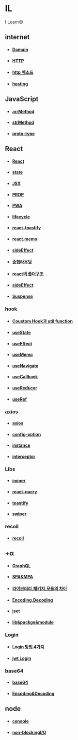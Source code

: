 # IL
I Learn😊
## internet
+ #### [Domain](https://github.com/mini-aron/IL/blob/main/Internet/Domain.md)
+ #### [HTTP](https://github.com/mini-aron/IL/blob/main/Internet/HTTP.md)
+ #### [http 메소드](https://github.com/mini-aron/IL/blob/main/Internet/HTTP%EB%A9%94%EC%86%8C%EB%93%9C.md)
+ #### [hosting](https://github.com/mini-aron/IL/blob/main/Internet/Hosting.md)
## JavaScript
+ #### [arrMethod](https://github.com/mini-aron/IL/blob/main/JavaScript/functions/arrMethod.md)
+ #### [strMethod](https://github.com/mini-aron/IL/blob/main/JavaScript/functions/strMethod.md)
+ #### [proto-type](https://github.com/mini-aron/IL/blob/main/JavaScript/Proto-type.md)
## React
+ #### [React](https://github.com/mini-aron/IL/blob/main/React/react.md)
+ #### [state](https://github.com/mini-aron/IL/blob/main/React/state.md)

+ #### [JSX](https://github.com/mini-aron/IL/blob/main/React/JSX.md)
+ #### [PROP](https://github.com/mini-aron/IL/blob/main/React/PROP.md)
+ #### [PWA](https://github.com/mini-aron/IL/blob/main/React/PWA.md)
+ #### [lifecycle](https://github.com/mini-aron/IL/blob/main/React/lifecycle.md)
+ #### [react-toastify](https://github.com/mini-aron/IL/blob/main/React/react-toastify.md)
+ #### [react.memo](https://github.com/mini-aron/IL/blob/main/React/react.memo.md)
+ #### [sideEffect](https://github.com/mini-aron/IL/blob/main/React/sideEffect.md)
+ #### [중첩라우팅](https://github.com/mini-aron/IL/blob/main/React/%EC%A4%91%EC%B2%A9%EB%9D%BC%EC%9A%B0%ED%8C%85.md)
+ #### [react의 폴더구조](https://github.com/mini-aron/IL/blob/main/React/%ED%8F%B4%EB%8D%94%EA%B5%AC%EC%A1%B0.md)
+ #### [sideEffect](https://github.com/mini-aron/IL/blob/main/React/sideEffect.md)
+ #### [Suspense](https://github.com/mini-aron/IL/blob/main/React/suspense.md)
### hook
+ #### [Coustom Hook과 util function](https://github.com/mini-aron/IL/blob/main/React/hooks/%EC%BB%A4%EC%8A%A4%ED%85%80%ED%9B%85%EA%B3%BC%20%EC%9C%A0%ED%8C%80%ED%95%A8%EC%88%98.md)
+ #### [useState](https://github.com/mini-aron/IL/blob/main/React/hooks/useState.md)
+ #### [useEffect](https://github.com/mini-aron/IL/blob/main/React/hooks/useEffect.md)
+ #### [useMemo](https://github.com/mini-aron/IL/blob/main/React/hooks/useMemo.md)
+ #### [useNavigate](https://github.com/mini-aron/IL/blob/main/React/hooks/useNavigate.md)
+ #### [useCallback](https://github.com/mini-aron/IL/blob/main/React/hooks/useCallback.md)
+ #### [useReducer](https://github.com/mini-aron/IL/blob/main/React/hooks/useReducer.md)
+ #### [useRef](https://github.com/mini-aron/IL/blob/main/React/hooks/useRef.md)

### axios
+ #### [axios](https://github.com/mini-aron/IL/blob/main/React/axios/axios.md)
+ #### [config-option](https://github.com/mini-aron/IL/blob/main/React/axios/axios_config_option.md)
+ #### [instance](https://github.com/mini-aron/IL/blob/main/React/axios/axios_instance.md)
+ #### [interceptor](https://github.com/mini-aron/IL/blob/main/React/axios/axios_interceptor.md)

### Libs
+ #### [immer](https://github.com/mini-aron/IL/blob/main/React/libs/immer.md)
+ #### [react-query](https://github.com/mini-aron/IL/blob/main/React/libs/react-query.md)
+ #### [toastify](https://github.com/mini-aron/IL/blob/main/React/libs/react-toastify.md)
+ #### [swiper](https://github.com/mini-aron/IL/blob/main/React/libs/swiper.md)

### recoil
+ #### [recoil](https://github.com/mini-aron/IL/blob/main/Recoil/recoil.md)

## +α
+ #### [GraphQL](https://github.com/mini-aron/IL/blob/main/%2B%CE%B1/GraphQL/GraphQL.md)
+ #### [SPA&MPA](https://github.com/mini-aron/IL/blob/main/%2B%CE%B1/SPA%26MPA.md)
+ #### [라이브러리,패키지,모듈의 차이](https://github.com/mini-aron/IL/blob/main/%2B%CE%B1/lib%26package%2Cmodule.md)
+ #### [Encoding,Decoding](https://github.com/mini-aron/IL/blob/main/%2B%CE%B1/Encoding%26Decoding.md)
+ #### [jset](https://github.com/mini-aron/IL/blob/main/%2B%CE%B1/Jest.md)
+ #### [lib&packge&module](https://github.com/mini-aron/IL/blob/main/%2B%CE%B1/lib%26package%2Cmodule.md)
### Login
+ #### [Login 방법 4가지](https://github.com/mini-aron/IL/blob/main/%2B%CE%B1/Login/Login%20%EB%B0%A9%EB%B2%954%EA%B0%80%EC%A7%80.md)
+ #### [jwt Login](https://github.com/mini-aron/IL/blob/main/%2B%CE%B1/Login/jwtLogin.md)
### base64
+ #### [base64](https://github.com/mini-aron/IL/blob/main/%2B%CE%B1/base64.md)
+ #### [Encoding&Decoding](https://github.com/mini-aron/IL/blob/main/%2B%CE%B1/base64/Encoding%26Decoding.md)
## node
+ #### [console](https://github.com/mini-aron/IL/blob/main/Node/console.md)
+ #### [non-blockingI/O](https://github.com/mini-aron/IL/blob/main/Node/non-blockingIO.md)
